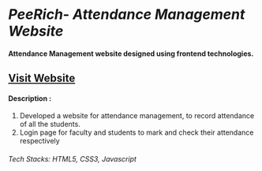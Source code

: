 # _PeeRich_- _Attendance Management Website_
#### Attendance Management website designed using frontend technologies.
[__Visit Website__](https://richa-bharti.github.io/PeeRich/)
---

#### Description :
1. Developed a website for attendance management, to
record attendance of all the students.
2. Login page for faculty and students to mark and
check their attendance respectively

###### Tech Stacks: HTML5, CSS3, Javascript
